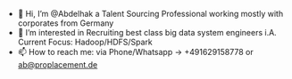 - 👋 Hi, I’m @Abdelhak a Talent Sourcing Professional working mostly with corporates from Germany
- 👀 I’m interested in Recruiting best class big data system engineers i.A. Current Focus: Hadoop/HDFS/Spark
- 📫 How to reach me: via Phone/Whatsapp -> +491629158778 or ab@proplacement.de

<!---
abdelhak31/abdelhak31 is a ✨ special ✨ repository because its `README.md` (this file) appears on your GitHub profile.
You can click the Preview link to take a look at your changes.
--->
